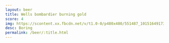 ```yaml
---
layout: beer
title: Wells bombardier burning gold
score: 4
img: https://scontent.xx.fbcdn.net/v/t1.0-0/p480x480/551487_10151649173073745_178044172_n.jpg?oh=74540260fc631f537c71cf4fb4831a48&oe=58D93F78
desc: Boring
permalink: /beer/:title.html
---
```


